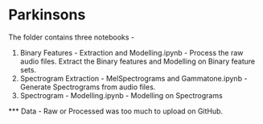# Parkinsons

The folder contains three notebooks - 
1. Binary Features - Extraction and Modelling.ipynb - Process the raw audio files. Extract the Binary features and Modelling on Binary feature sets.
2. Spectrogram Extraction - MelSpectrograms and Gammatone.ipynb - Generate Spectrograms from audio files.
3. Spectrogram - Modelling.ipynb - Modelling on Spectrograms


*** Data - Raw or Processed was too much to upload on GitHub. 
